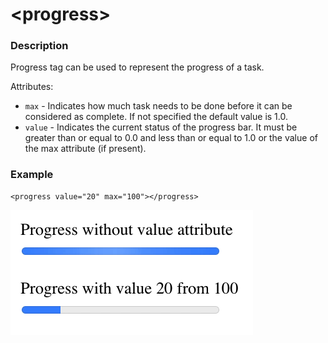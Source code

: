 # &lt;progress&gt;

### Description

Progress tag can be used to represent the progress of a task.

Attributes:

* `max` - Indicates how much task needs to be done before it can be considered as complete. If not specified the default value is 1.0.
* `value` - Indicates the current status of the progress bar. It must be greater than or equal to 0.0 and less than or equal to 1.0 or the value of the max attribute \(if present\).

### Example

```markup
<progress value="20" max="100"></progress>
```

![](../.gitbook/assets/progress-tag-demo.gif)

